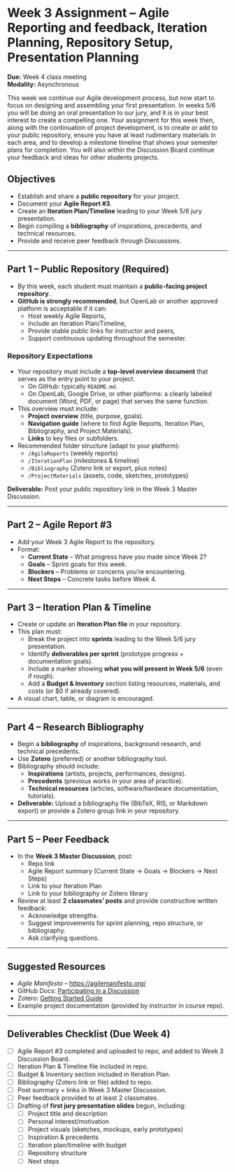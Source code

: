 # Week 3 Assignment – Agile Reporting and feedback, Iteration Planning, Repository Setup, Presentation Planning

**Due:** Week 4 class meeting  
**Modality:** Asynchronous  

This week we continue our Agile development process, but now start to focus on designing and assembling your first presentation.  In weeks 5/6 you will be doing an oral presentation to our jury, and it is in your best interest to create a compelling one. Your assignment for this week then, along with the continuation of project development, is to create or add to your public repository, ensure you have at least rudimentary materials in each area, and to develop a milestone timeline that shows your semester plans for completion.  You will also within the Discussion Board continue your feedback and ideas for other students projects.  


## Objectives
- Establish and share a **public repository** for your project.  
- Document your **Agile Report #3**.  
- Create an **Iteration Plan/Timeline** leading to your Week 5/6 jury presentation.  
- Begin compiling a **bibliography** of inspirations, precedents, and technical resources.  
- Provide and receive peer feedback through Discussions.  

---

## Part 1 – Public Repository (Required)
- By this week, each student must maintain a **public-facing project repository**.  
- **GitHub is strongly recommended**, but OpenLab or another approved platform is acceptable if it can:  
  - Host weekly Agile Reports,  
  - Include an Iteration Plan/Timeline,  
  - Provide stable public links for instructor and peers,  
  - Support continuous updating throughout the semester.  

### Repository Expectations
- Your repository must include a **top-level overview document** that serves as the entry point to your project.  
  - On GitHub: typically `README.md`.  
  - On OpenLab, Google Drive, or other platforms: a clearly labeled document (Word, PDF, or page) that serves the same function.  
- This overview must include:  
  - **Project overview** (title, purpose, goals).  
  - **Navigation guide** (where to find Agile Reports, Iteration Plan, Bibliography, and Project Materials).  
  - **Links** to key files or subfolders.  
- Recommended folder structure (adapt to your platform):  
  - `/AgileReports` (weekly reports)  
  - `/IterationPlan` (milestones & timeline)  
  - `/Bibliography` (Zotero link or export, plus notes)  
  - `/ProjectMaterials` (assets, code, sketches, prototypes)  

**Deliverable:** Post your public repository link in the Week 3 Master Discussion.  

---

## Part 2 – Agile Report #3
- Add your Week 3 Agile Report to the repository.  
- Format:  
  - **Current State** – What progress have you made since Week 2?  
  - **Goals** – Sprint goals for this week.  
  - **Blockers** – Problems or concerns you’re encountering.  
  - **Next Steps** – Concrete tasks before Week 4.  

---

## Part 3 – Iteration Plan & Timeline
- Create or update an **Iteration Plan file** in your repository.  
- This plan must:  
  - Break the project into **sprints** leading to the Week 5/6 jury presentation.  
  - Identify **deliverables per sprint** (prototype progress + documentation goals).  
  - Include a marker showing **what you will present in Week 5/6** (even if rough).  
  - Add a **Budget & Inventory** section listing resources, materials, and costs (or $0 if already covered).  
- A visual chart, table, or diagram is encouraged.  

---

## Part 4 – Research Bibliography
- Begin a **bibliography** of inspirations, background research, and technical precedents.  
- Use **Zotero** (preferred) or another bibliography tool.  
- Bibliography should include:  
  - **Inspirations** (artists, projects, performances, designs).  
  - **Precedents** (previous works in your area of practice).  
  - **Technical resources** (articles, software/hardware documentation, tutorials).  
- **Deliverable:** Upload a bibliography file (BibTeX, RIS, or Markdown export) or provide a Zotero group link in your repository.  

---

## Part 5 – Peer Feedback
- In the **Week 3 Master Discussion**, post:  
  - Repo link  
  - Agile Report summary (Current State → Goals → Blockers → Next Steps)  
  - Link to your Iteration Plan  
  - Link to your bibliography or Zotero library  
- Review at least **2 classmates’ posts** and provide constructive written feedback:  
  - Acknowledge strengths.  
  - Suggest improvements for sprint planning, repo structure, or bibliography.  
  - Ask clarifying questions.  

---

## Suggested Resources
- *Agile Manifesto* – https://agilemanifesto.org/  
- GitHub Docs: [Participating in a Discussion](https://docs.github.com/en/discussions/collaborating-with-your-community-in-discussions/participating-in-a-discussion)  
- Zotero: [Getting Started Guide](https://www.zotero.org/support/quick_start_guide)  
- Example project documentation (provided by instructor in course repo).  

---

## Deliverables Checklist (Due Week 4)
- [ ] Agile Report #3 completed and uploaded to repo, and added to Week 3 Discussion Board.  
- [ ] Iteration Plan & Timeline file included in repo.  
- [ ] Budget & Inventory section included in Iteration Plan.  
- [ ] Bibliography (Zotero link or file) added to repo.  
- [ ] Post summary + links in Week 3 Master Discussion.  
- [ ] Peer feedback provided to at least 2 classmates.  
- [ ] Drafting of **first jury presentation slides** begun, including:  
   - [ ] Project title and description  
   - [ ] Personal interest/motivation  
   - [ ] Project visuals (sketches, mockups, early prototypes)  
   - [ ] Inspiration & precedents  
   - [ ] Iteration plan/timeline with budget  
   - [ ] Repository structure  
   - [ ] Next steps  
